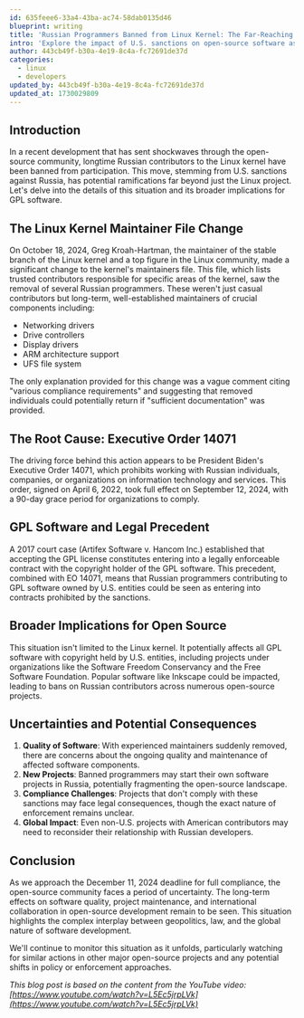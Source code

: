 ```yaml
---
id: 635feee6-33a4-43ba-ac74-58dab0135d46
blueprint: writing
title: 'Russian Programmers Banned from Linux Kernel: The Far-Reaching Implications of U.S. Sanctions'
intro: 'Explore the impact of U.S. sanctions on open-source software as Russian programmers face bans from Linux kernel contributions and other GPL projects.'
author: 443cb49f-b30a-4e19-8c4a-fc72691de37d
categories:
  - linux
  - developers
updated_by: 443cb49f-b30a-4e19-8c4a-fc72691de37d
updated_at: 1730029809
---
```

## Introduction

In a recent development that has sent shockwaves through the open-source community, longtime Russian contributors to the Linux kernel have been banned from participation. This move, stemming from U.S. sanctions against Russia, has potential ramifications far beyond just the Linux project. Let's delve into the details of this situation and its broader implications for GPL software.

## The Linux Kernel Maintainer File Change

On October 18, 2024, Greg Kroah-Hartman, the maintainer of the stable branch of the Linux kernel and a top figure in the Linux community, made a significant change to the kernel's maintainers file. This file, which lists trusted contributors responsible for specific areas of the kernel, saw the removal of several Russian programmers. These weren't just casual contributors but long-term, well-established maintainers of crucial components including:

- Networking drivers
- Drive controllers
- Display drivers
- ARM architecture support
- UFS file system

The only explanation provided for this change was a vague comment citing "various compliance requirements" and suggesting that removed individuals could potentially return if "sufficient documentation" was provided.

## The Root Cause: Executive Order 14071

The driving force behind this action appears to be President Biden's Executive Order 14071, which prohibits working with Russian individuals, companies, or organizations on information technology and services. This order, signed on April 6, 2022, took full effect on September 12, 2024, with a 90-day grace period for organizations to comply.

## GPL Software and Legal Precedent

A 2017 court case (Artifex Software v. Hancom Inc.) established that accepting the GPL license constitutes entering into a legally enforceable contract with the copyright holder of the GPL software. This precedent, combined with EO 14071, means that Russian programmers contributing to GPL software owned by U.S. entities could be seen as entering into contracts prohibited by the sanctions.

## Broader Implications for Open Source

This situation isn't limited to the Linux kernel. It potentially affects all GPL software with copyright held by U.S. entities, including projects under organizations like the Software Freedom Conservancy and the Free Software Foundation. Popular software like Inkscape could be impacted, leading to bans on Russian contributors across numerous open-source projects.

## Uncertainties and Potential Consequences

1. **Quality of Software**: With experienced maintainers suddenly removed, there are concerns about the ongoing quality and maintenance of affected software components.
2. **New Projects**: Banned programmers may start their own software projects in Russia, potentially fragmenting the open-source landscape.
3. **Compliance Challenges**: Projects that don't comply with these sanctions may face legal consequences, though the exact nature of enforcement remains unclear.
4. **Global Impact**: Even non-U.S. projects with American contributors may need to reconsider their relationship with Russian developers.

## Conclusion

As we approach the December 11, 2024 deadline for full compliance, the open-source community faces a period of uncertainty. The long-term effects on software quality, project maintenance, and international collaboration in open-source development remain to be seen. This situation highlights the complex interplay between geopolitics, law, and the global nature of software development.

We'll continue to monitor this situation as it unfolds, particularly watching for similar actions in other major open-source projects and any potential shifts in policy or enforcement approaches.


*This blog post is based on the content from the YouTube video: [https://www.youtube.com/watch?v=L5Ec5jrpLVk](https://www.youtube.com/watch?v=L5Ec5jrpLVk)*